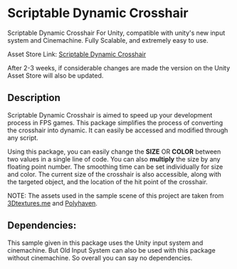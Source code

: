 # Scriptable Dynamic Crosshair
Scriptable Dynamic Crosshair For Unity, compatible with unity's new input system and Cinemachine. Fully Scalable, and extremely easy to use.

Asset Store Link: [Scriptable Dynamic Crosshair](https://u3d.as/2TKt)

After 2-3 weeks, if considerable changes are made the version on the Unity Asset Store will also be updated.

## Description
Scriptable Dynamic Crosshair is aimed to speed up your development process in FPS games. This package simplifies the process of converting the crosshair into dynamic. It can easily be accessed and modified through any script.

Using this package, you can easily change the **SIZE** OR **COLOR** between two values in a single line of code. You can also **multiply** the size by any floating point number. The smoothing time can be set individually for size and color. The current size of the crosshair is also accessible, along with the targeted object, and the location of the hit point of the crosshair.

NOTE: The assets used in the sample scene of this project are taken from [3Dtextures.me](https://3dtextures.me/) and [Polyhaven](https://polyhaven.com/).

## Dependencies:
This sample given in this package uses the Unity input system and cinemachine. But Old Input System can also be used with this package without cinemachine. So overall you can say no dependencies.


